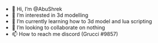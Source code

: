 - 👋 Hi, I’m @AbuShrek
- 👀 I’m interested in 3d modelling
- 🌱 I’m currently learning how to 3d model and lua scripting
- 💞️ I’m looking to collaborate on nothing
- 📫 How to reach me discord (Grucci #9857)

<!---
AbuShrek/AbuShrek is a ✨ special ✨ repository because its `README.md` (this file) appears on your GitHub profile.
You can click the Preview link to take a look at your changes.
--->
